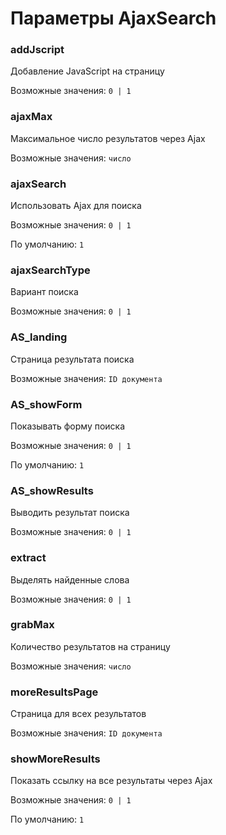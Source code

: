 # Параметры AjaxSearch


### addJscript

Добавление JavaScript на страницу

Возможные значения: ```0 | 1```


### ajaxMax

Максимальное число результатов через Ajax

Возможные значения: ```число```


### ajaxSearch

Использовать Ajax для поиска

Возможные значения: ```0 | 1```

По умолчанию: ```1```

### ajaxSearchType

Вариант поиска

Возможные значения: ```0 | 1```


### AS_landing

Страница результата поиска

Возможные значения: ```ID документа```


### AS_showForm

Показывать форму поиска

Возможные значения: ```0 | 1```

По умолчанию: ```1```

### AS_showResults

Выводить результат поиска

Возможные значения: ```0 | 1```


### extract

Выделять найденные слова

Возможные значения: ```0 | 1```


### grabMax

Количество результатов на страницу

Возможные значения: ```число```


### moreResultsPage

Страница для всех результатов

Возможные значения: ```ID документа```


### showMoreResults

Показать ссылку на все результаты через Ajax

Возможные значения: ```0 | 1```

По умолчанию: ```1```
